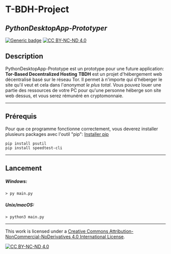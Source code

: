 # T-BDH-Project
## _PythonDesktopApp-Prototyper_


[![Generic badge](https://img.shields.io/badge/Python:-V3.7-freen.svg)](https://shields.io/)  [![CC BY-NC-ND 4.0][cc-by-nc-nd-shield]][cc-by-nc-nd]

## Description
PythonDesktopApp-Prototype est un prototype pour une future application: **Tor-Based Decentralized Hosting**
**TBDH** est un projet d'hébergement web décentralisé basé sur le réseau Tor.
Il permet à n'importe qui d'héberger le site qu'il veut et cela dans l'_anonymat le plus total_.
Vous pouvez louer une partie des ressources de votre PC pour qu'une personne héberge son site web dessus, et vous serez rémunéré en cryptomonnaie.
***
## Prérequis
Pour que ce programme fonctionne correctement, vous deverez installer plusieurs packages avec l'outil "pip":
[Installer pip](https://pip.pypa.io/en/stable/installing/)
```
pip install psutil
pip install speedtest-cli
```
***
## Lancement
##### Windows:
```
> py main.py
```
##### Unix/macOS:
```
> python3 main.py
```
***

This work is licensed under a
[Creative Commons Attribution-NonCommercial-NoDerivatives 4.0 International License][cc-by-nc-nd].

[![CC BY-NC-ND 4.0][cc-by-nc-nd-image]][cc-by-nc-nd]

[cc-by-nc-nd]: http://creativecommons.org/licenses/by-nc-nd/4.0/
[cc-by-nc-nd-image]: https://licensebuttons.net/l/by-nc-nd/4.0/88x31.png
[cc-by-nc-nd-shield]: https://img.shields.io/badge/License-CC%20BY--NC--ND%204.0-lightgrey.svg
